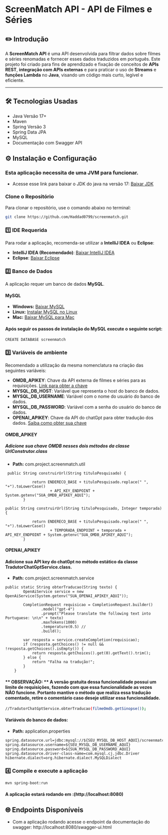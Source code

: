 # **ScreenMatch API - API de Filmes e Séries**  

## ✏️ **Introdução**  
A **ScreenMatch API** é uma API desenvolvida para filtrar dados sobre filmes e séries renomadas e fornecer esses dados traduzidos em português. Este projeto foi criado para fins de aprendizado e fixação de conceitos de **APIs REST**, **integração com APIs externas** e para praticar o uso de **Streams** e **funções Lambda** no **Java**, visando um código mais curto, legível e eficiente.

---

## 🛠️ **Tecnologias Usadas**
- Java Versão 17+
- Maven
- Spring Versão 3
- Spring Data JPA
- MySQL
- Documentação com Swagger API

## ⚙️ **Instalação e Configuração**  
### **Esta aplicação necessita de uma JVM para funcionar.**
- Acesse esse link para baixar o JDK do java na versão 17: [Baixar JDK](https://www.oracle.com/java/technologies/javase/jdk17-archive-downloads.html)

### **Clone o Repositório**
Para clonar o repositório, use o comando abaixo no terminal:

```sh
git clone https://github.com/Haddad0799/screenmatch.git
````

### **1️⃣ IDE Requerida**  
Para rodar a aplicação, recomenda-se utilizar a **IntelliJ IDEA** ou **Eclipse**:  
- **IntelliJ IDEA (Recomendado)**: [Baixar IntelliJ IDEA](https://www.jetbrains.com/idea/download/)  
- **Eclipse**: [Baixar Eclipse](https://www.eclipse.org/downloads/)  

### **2️⃣ Banco de Dados**  
A aplicação requer um banco de dados **MySQL**.  

#### **MySQL**  
- **Windows:** [Baixar MySQL](https://dev.mysql.com/downloads/installer/)  
- **Linux:** [Instalar MySQL no Linux](https://dev.mysql.com/doc/refman/8.0/en/linux-installation.html)  
- **Mac:** [Baixar MySQL para Mac](https://dev.mysql.com/downloads/mysql/)

#### Após seguir os passos de instalação do MySQL execute o seguinte script:
```plaintext
CREATE DATABASE screenmatch
````

### **3️⃣ Variáveis de ambiente**

Recomendado a utilização da mesma nomenclatura na criação das seguintes variáveis:

- **OMDB_APIKEY**: Chave da API externa de filmes e séries para as requisições.
 [Link para obter a chave](https://www.omdbapi.com/apikey.aspx)
- **MYSQL_DB_HOST**: Variável que representa o host do banco de dados.
- **MYSQL_DB_USERNAME**: Variável com o nome do usuário do banco de dados.
- **MYSQL_DB_PASSWORD**: Variável com a senha do usuário do banco de dados.
- **OPENAI_APIKEY**: Chave da API do chatGpt para obter tradução dos dados.
[Saiba como obter sua chave](https://gipiti.chat/get-chatgpt-api-key)

#### **OMDB_APIKEY**
##### **Adicione sua chave OMDB nesses dois métodos da classe UrlConstrutor.class** 
- **Path:** com.project.screenmatch.util
```plaintext
 public String construirUrl(String tituloPesquisado) {

            return ENDERECO_BASE + tituloPesquisado.replace(" ", "+").toLowerCase()
                    + API_KEY_ENDPOINT + System.getenv("SUA_OMDB_APIKEY_AQUI");
        }
````
```plaintext
public String construirUrl(String tituloPesquisado, Integer temporada) {

            return ENDERECO_BASE + tituloPesquisado.replace(" ", "+").toLowerCase()
                    + TEMPORADA_ENDPOINT + temporada +  API_KEY_ENDPOINT + System.getenv("SUA_OMDB_APIKEY_AQUI");
        } 
````
#### **OPENAI_APIKEY**
#### **Adicione sua API key do chatGpt no método estático da classe TradutorChatGptService.class.**
- **Path:** com.project.screenmatch.service
```plaintext
public static String obterTraducao(String texto) {
        OpenAiService service = new OpenAiService(System.getenv("SUA_OPENAI_APIKEY_AQUI"));

        CompletionRequest requisicao = CompletionRequest.builder()
                .model("gpt-4")
                .prompt("Please translate the following text into Portuguese: \n\n" + texto)
                .maxTokens(1000)
                .temperature(0.5) //
                .build();

        var resposta = service.createCompletion(requisicao);
        if (resposta.getChoices() != null && !resposta.getChoices().isEmpty()) {
            return resposta.getChoices().get(0).getText().trim();
        } else {
            return "Falha na tradução!";
        }
    }
````
#### ** OBSERVAÇÃO: ** A versão gratuita dessa funcionalidade possui um limite de requisições, fazendo com que essa funcionalidade as vezes NÃO funcione. Portanto mantive o método que realiza essa tradução comentado, retire o comentário caso deseje utilizar essa funcionalidade.
```sh
//TradutorChatGptService.obterTraducao(filmeOmdb.getSinopse()); 
````
#### **Variáveis do banco de dados:**
- **Path:** application.properties
```plaintext
spring.datasource.url=jdbc:mysql://${SEU_MYSQL_DB_HOST_AQUI}/screenmatch
spring.datasource.username=${SEU_MYSQL_DB_USERNAME_AQUI}
spring.datasource.password=${SUA_MYSQL_DB_PASSWORD_AQUI}
spring.datasource.driver-class-name=com.mysql.cj.jdbc.Driver
hibernate.dialect=org.hibernate.dialect.MySQLDialect
````
### **4️⃣ Compile e execute a aplicação**
```plaintext
mvn spring-boot:run
````
#### A aplicação estará rodando em :(http://localhost:8080) 

##  🌐 **Endpoints Disponíveis** 
- Com a aplicação rodando acesse o endpoint da documentação do swagger: http://localhost:8080/swagger-ui.html




 


